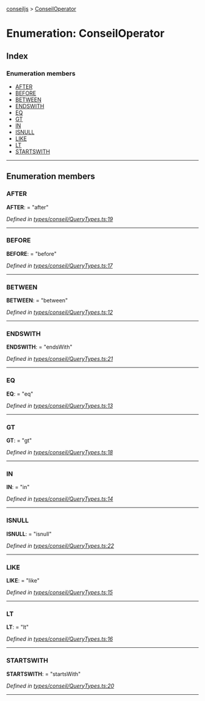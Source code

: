 [conseiljs](../README.md) > [ConseilOperator](../enums/conseiloperator.md)

# Enumeration: ConseilOperator

## Index

### Enumeration members

* [AFTER](conseiloperator.md#after)
* [BEFORE](conseiloperator.md#before)
* [BETWEEN](conseiloperator.md#between)
* [ENDSWITH](conseiloperator.md#endswith)
* [EQ](conseiloperator.md#eq)
* [GT](conseiloperator.md#gt)
* [IN](conseiloperator.md#in)
* [ISNULL](conseiloperator.md#isnull)
* [LIKE](conseiloperator.md#like)
* [LT](conseiloperator.md#lt)
* [STARTSWITH](conseiloperator.md#startswith)

---

## Enumeration members

<a id="after"></a>

###  AFTER

**AFTER**:  = "after"

*Defined in [types/conseil/QueryTypes.ts:19](https://github.com/Cryptonomic/ConseilJS/blob/e4b4aa7/src/types/conseil/QueryTypes.ts#L19)*

___
<a id="before"></a>

###  BEFORE

**BEFORE**:  = "before"

*Defined in [types/conseil/QueryTypes.ts:17](https://github.com/Cryptonomic/ConseilJS/blob/e4b4aa7/src/types/conseil/QueryTypes.ts#L17)*

___
<a id="between"></a>

###  BETWEEN

**BETWEEN**:  = "between"

*Defined in [types/conseil/QueryTypes.ts:12](https://github.com/Cryptonomic/ConseilJS/blob/e4b4aa7/src/types/conseil/QueryTypes.ts#L12)*

___
<a id="endswith"></a>

###  ENDSWITH

**ENDSWITH**:  = "endsWith"

*Defined in [types/conseil/QueryTypes.ts:21](https://github.com/Cryptonomic/ConseilJS/blob/e4b4aa7/src/types/conseil/QueryTypes.ts#L21)*

___
<a id="eq"></a>

###  EQ

**EQ**:  = "eq"

*Defined in [types/conseil/QueryTypes.ts:13](https://github.com/Cryptonomic/ConseilJS/blob/e4b4aa7/src/types/conseil/QueryTypes.ts#L13)*

___
<a id="gt"></a>

###  GT

**GT**:  = "gt"

*Defined in [types/conseil/QueryTypes.ts:18](https://github.com/Cryptonomic/ConseilJS/blob/e4b4aa7/src/types/conseil/QueryTypes.ts#L18)*

___
<a id="in"></a>

###  IN

**IN**:  = "in"

*Defined in [types/conseil/QueryTypes.ts:14](https://github.com/Cryptonomic/ConseilJS/blob/e4b4aa7/src/types/conseil/QueryTypes.ts#L14)*

___
<a id="isnull"></a>

###  ISNULL

**ISNULL**:  = "isnull"

*Defined in [types/conseil/QueryTypes.ts:22](https://github.com/Cryptonomic/ConseilJS/blob/e4b4aa7/src/types/conseil/QueryTypes.ts#L22)*

___
<a id="like"></a>

###  LIKE

**LIKE**:  = "like"

*Defined in [types/conseil/QueryTypes.ts:15](https://github.com/Cryptonomic/ConseilJS/blob/e4b4aa7/src/types/conseil/QueryTypes.ts#L15)*

___
<a id="lt"></a>

###  LT

**LT**:  = "lt"

*Defined in [types/conseil/QueryTypes.ts:16](https://github.com/Cryptonomic/ConseilJS/blob/e4b4aa7/src/types/conseil/QueryTypes.ts#L16)*

___
<a id="startswith"></a>

###  STARTSWITH

**STARTSWITH**:  = "startsWith"

*Defined in [types/conseil/QueryTypes.ts:20](https://github.com/Cryptonomic/ConseilJS/blob/e4b4aa7/src/types/conseil/QueryTypes.ts#L20)*

___


